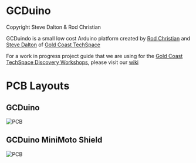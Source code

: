 GCDuino 
=======
Copyright Steve Dalton & Rod Christian

GCDuindo is a small low cost Arduino platform created by [Rod Christian](http://github.com/Rod-Refactor) and [Steve Dalton](http://github.com/spidie) of [Gold Coast TechSpace](http://gctechspace.org)


For a work in progress project guide that we are using for the [Gold Coast TechSpace Discovery Workshops](http://discovery.gctechspace.org), please visit our [wiki](http://github.com/gctechshop/gcduino/wiki/Project-Guide)


PCB Layouts
===========

GCDuino 
-------

![PCB](https://raw.github.com/gctechshop/gcduino/master/GCDuino.jpg)

GCDuino MiniMoto Shield
-----------------------

![PCB](https://raw.github.com/gctechshop/gcduino/master/GCD_MiniMoto.jpg)
